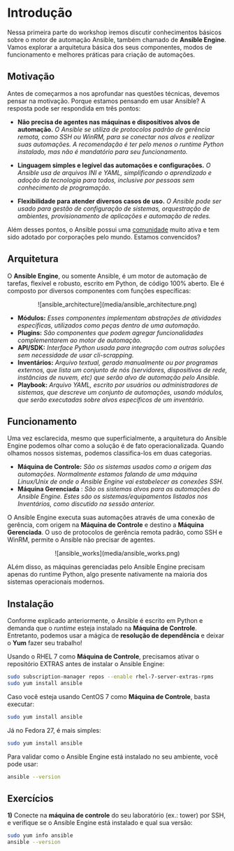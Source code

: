 # Introdução

Nessa primeira parte do workshop iremos discutir conhecimentos básicos sobre o motor de automação Ansible, também chamado de **Ansible Engine**. Vamos explorar a arquitetura básica dos seus componentes, modos de funcionamento e melhores práticas para criação de automações.

## Motivação

Antes de começarmos a nos aprofundar nas questões técnicas, devemos pensar na motivação. Porque estamos pensando em usar Ansible? A resposta pode ser respondida em três pontos:

* **Não precisa de agentes nas máquinas e dispositivos alvos de automação.** *O Ansible se utiliza de protocolos padrão de gerência remota, como SSH ou WinRM, para se conectar nos alvos e realizar suas automações. A recomendação é ter pelo menos o runtime Python instalado, mas não é mandatório para seu funcionamento.*

* **Linguagem simples e legível das automações e configurações.** *O Ansible usa de arquivos INI e YAML, simplificando o aprendizado e adoção da tecnologia para todos, inclusive por pessoas sem conhecimento de programação.*

* **Flexibilidade para atender diversos casos de uso.** *O Ansible pode ser usado para gestão de configuração de sistemas, orquestração de ambientes, provisionamento de aplicações e automação de redes.*

Além desses pontos, o Ansible possui uma [comunidade](https://www.ansible.com/community) muito ativa e tem sido adotado por corporações pelo mundo. Estamos convencidos?

## Arquitetura

O **Ansible Engine**, ou somente Ansible, é um motor de automação de tarefas, flexível e robusto, escrito em Python, de código 100% aberto. Ele é composto por diversos componentes com funções específicas:

<p align="center">
![ansible_architecture](media/ansible_architecture.png)
</p>

* **Módulos:** *Esses componentes implementam abstrações de atividades específicas, utilizados como peças dentro de uma automação.*
* **Plugins:** *São componentes que podem agregar funcionalidades complementarem ao motor de automação.*
* **API/SDK:** *Interface Python usada para integração com outras soluções sem necessidade de usar cli-scrapping.*
* **Inventários:** *Arquivo textual, gerado manualmente ou por programas externos, que lista um conjunto de nós (servidores, dispositivos de rede, instâncias de nuvem, etc) que serão alvo de automação pelo Ansible.*
* **Playbook:** *Arquivo YAML, escrito por usuários ou administradores de sistemas, que descreve um conjunto de automações, usando módulos, que serão executadas sobre alvos específicos de um inventário.*

## Funcionamento

Uma vez esclarecida, mesmo que superficialmente, a arquitetura do Ansible Engine podemos olhar como a solução é de fato operacionalizada. Quando olhamos nossos sistemas, podemos classifica-los em duas categorias.

* **Máquina de Controle:** *São os sistemas usados como a origem das automações. Normalmente estamos falando de uma máquina Linux/Unix de onde o Ansible Engine vai estabelecer as conexões SSH.*
* **Máquina Gerenciada** : *São os sistemas alvos para as automações do Ansible Engine. Estes são os sistemas/equipamentos listados nos Inventários, como discutido na sessão anterior.*

O Ansible Engine executa suas automações através de uma conexão de gerência, com origem na **Máquina de Controle** e destino a **Máquina Gerenciada**. O uso de protocolos de gerência remota padrão, como SSH e WinRM, permite o Ansible não precisar de agentes.

<p align="center">
![ansible_works](media/ansible_works.png)
</p>

ALém disso, as máquinas gerenciadas pelo Ansible Engine precisam apenas do runtime Python, algo presente nativamente na maioria dos sistemas operacionais modernos.

## Instalação

Conforme explicado anteriormente, o Ansible é escrito em Python e demanda que o *runtime* esteja instalado na **Máquina de Controle**. Entretanto, podemos usar a mágica de **resolução de dependência** e deixar o **Yum** fazer seu trabalho!

Usando o RHEL 7 como **Máquina de Controle**, precisamos ativar o repositório EXTRAS antes de instalar o Ansible Engine:

```bash
sudo subscription-manager repos --enable rhel-7-server-extras-rpms
sudo yum install ansible
```

Caso você esteja usando CentOS 7 como **Máquina de Controle**, basta executar:

```bash
sudo yum install ansible
```

Já no Fedora 27, é mais simples:

```bash
sudo yum install ansible
```

Para validar como o Ansible Engine está instalado no seu ambiente, você pode usar:

```bash
ansible --version
```

## Exercícios

**1)** Conecte na **máquina de controle** do seu laboratório (ex.: tower) por SSH, e verifique se o Ansible Engine está instalado e qual sua versão:

```bash
sudo yum info ansible
ansible --version
```
